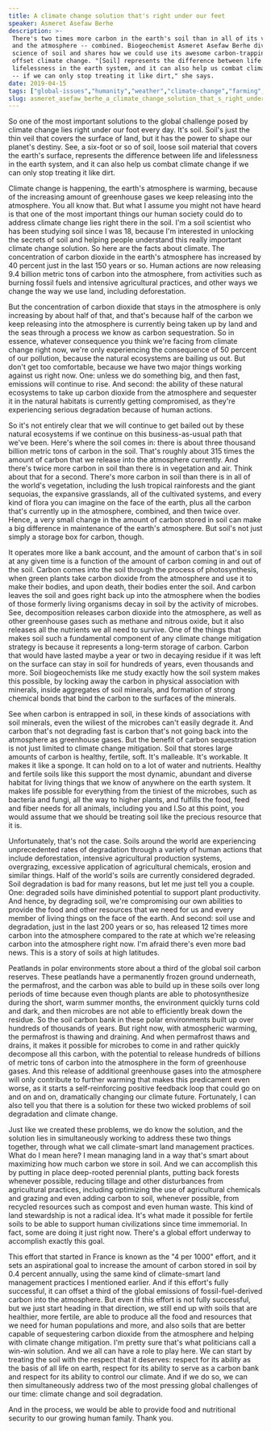 ```yaml
---
title: A climate change solution that's right under our feet
speaker: Asmeret Asefaw Berhe
description: >-
 There's two times more carbon in the earth's soil than in all of its vegetation
 and the atmosphere -- combined. Biogeochemist Asmeret Asefaw Berhe dives into the
 science of soil and shares how we could use its awesome carbon-trapping power to
 offset climate change. "[Soil] represents the difference between life and
 lifelessness in the earth system, and it can also help us combat climate change
 -- if we can only stop treating it like dirt," she says.
date: 2019-04-15
tags: ["global-issues","humanity","weather","climate-change","farming","agriculture","future","big-problems","science","innovation","sustainability"]
slug: asmeret_asefaw_berhe_a_climate_change_solution_that_s_right_under_our_feet
---
```


So one of the most important solutions to the global challenge posed by climate change
lies right under our foot every day. It's soil. Soil's just the thin veil that covers the
surface of land, but it has the power to shape our planet's destiny. See, a six-foot or so
of soil, loose soil material that covers the earth's surface, represents the difference
between life and lifelessness in the earth system, and it can also help us combat climate
change if we can only stop treating it like dirt.

Climate change is happening, the earth's atmosphere is warming, because of the increasing
amount of greenhouse gases we keep releasing into the atmosphere. You all know that. But
what I assume you might not have heard is that one of the most important things our human
society could do to address climate change lies right there in the soil. I'm a soil
scientist who has been studying soil since I was 18, because I'm interested in unlocking
the secrets of soil and helping people understand this really important climate change
solution. So here are the facts about climate. The concentration of carbon dioxide in the
earth's atmosphere has increased by 40 percent just in the last 150 years or so. Human
actions are now releasing 9.4 billion metric tons of carbon into the atmosphere, from
activities such as burning fossil fuels and intensive agricultural practices, and other
ways we change the way we use land, including deforestation.

But the concentration of carbon dioxide that stays in the atmosphere is only increasing by
about half of that, and that's because half of the carbon we keep releasing into the
atmosphere is currently being taken up by land and the seas through a process we know as
carbon sequestration. So in essence, whatever consequence you think we're facing from
climate change right now, we're only experiencing the consequence of 50 percent of our
pollution, because the natural ecosystems are bailing us out. But don't get too
comfortable, because we have two major things working against us right now. One: unless we
do something big, and then fast, emissions will continue to rise. And second: the ability
of these natural ecosystems to take up carbon dioxide from the atmosphere and sequester it
in the natural habitats is currently getting compromised, as they're experiencing serious
degradation because of human actions.

So it's not entirely clear that we will continue to get bailed out by these natural
ecosystems if we continue on this business-as-usual path that we've been. Here's where the
soil comes in: there is about three thousand billion metric tons of carbon in the soil.
That's roughly about 315 times the amount of carbon that we release into the atmosphere
currently. And there's twice more carbon in soil than there is in vegetation and air.
Think about that for a second. There's more carbon in soil than there is in all of the
world's vegetation, including the lush tropical rainforests and the giant sequoias, the
expansive grasslands, all of the cultivated systems, and every kind of flora you can
imagine on the face of the earth, plus all the carbon that's currently up in the
atmosphere, combined, and then twice over. Hence, a very small change in the amount of
carbon stored in soil can make a big difference in maintenance of the earth's
atmosphere. But soil's not just simply a storage box for carbon, though.

It operates more like a bank account, and the amount of carbon that's in soil at any given
time is a function of the amount of carbon coming in and out of the soil. Carbon comes
into the soil through the process of photosynthesis, when green plants take carbon dioxide
from the atmosphere and use it to make their bodies, and upon death, their bodies enter
the soil. And carbon leaves the soil and goes right back up into the atmosphere when the
bodies of those formerly living organisms decay in soil by the activity of microbes. See,
decomposition releases carbon dioxide into the atmosphere, as well as other greenhouse
gases such as methane and nitrous oxide, but it also releases all the nutrients we all
need to survive. One of the things that makes soil such a fundamental component of any
climate change mitigation strategy is because it represents a long-term storage of carbon.
Carbon that would have lasted maybe a year or two in decaying residue if it was left on
the surface can stay in soil for hundreds of years, even thousands and more. Soil
biogeochemists like me study exactly how the soil system makes this possible, by locking
away the carbon in physical association with minerals, inside aggregates of soil minerals,
and formation of strong chemical bonds that bind the carbon to the surfaces of the
minerals.

See when carbon is entrapped in soil, in these kinds of associations with soil minerals,
even the wiliest of the microbes can't easily degrade it. And carbon that's not degrading
fast is carbon that's not going back into the atmosphere as greenhouse gases. But the
benefit of carbon sequestration is not just limited to climate change mitigation. Soil
that stores large amounts of carbon is healthy, fertile, soft. It's malleable. It's
workable. It makes it like a sponge. It can hold on to a lot of water and nutrients.
Healthy and fertile soils like this support the most dynamic, abundant and diverse habitat
for living things that we know of anywhere on the earth system. It makes life possible for
everything from the tiniest of the microbes, such as bacteria and fungi, all the way to
higher plants, and fulfills the food, feed and fiber needs for all animals, including you
and I.So at this point, you would assume that we should be treating soil like the precious
resource that it is.

Unfortunately, that's not the case. Soils around the world are experiencing unprecedented
rates of degradation through a variety of human actions that include deforestation,
intensive agricultural production systems, overgrazing, excessive application of
agricultural chemicals, erosion and similar things. Half of the world's soils are
currently considered degraded. Soil degradation is bad for many reasons, but let me just
tell you a couple. One: degraded soils have diminished potential to support plant
productivity. And hence, by degrading soil, we're compromising our own abilities to
provide the food and other resources that we need for us and every member of living things
on the face of the earth. And second: soil use and degradation, just in the last 200 years
or so, has released 12 times more carbon into the atmosphere compared to the rate at which
we're releasing carbon into the atmosphere right now. I'm afraid there's even more bad
news. This is a story of soils at high latitudes.

Peatlands in polar environments store about a third of the global soil carbon reserves.
These peatlands have a permanently frozen ground underneath, the permafrost, and the
carbon was able to build up in these soils over long periods of time because even though
plants are able to photosynthesize during the short, warm summer months, the environment
quickly turns cold and dark, and then microbes are not able to efficiently break down the
residue. So the soil carbon bank in these polar environments built up over hundreds of
thousands of years. But right now, with atmospheric warming, the permafrost is thawing and
draining. And when permafrost thaws and drains, it makes it possible for microbes to come
in and rather quickly decompose all this carbon, with the potential to release hundreds of
billions of metric tons of carbon into the atmosphere in the form of greenhouse gases. And
this release of additional greenhouse gases into the atmosphere will only contribute to
further warming that makes this predicament even worse, as it starts a self-reinforcing
positive feedback loop that could go on and on and on, dramatically changing our climate
future. Fortunately, I can also tell you that there is a solution for these two wicked
problems of soil degradation and climate change.

Just like we created these problems, we do know the solution, and the solution lies in
simultaneously working to address these two things together, through what we call
climate-smart land management practices. What do I mean here? I mean managing land in a
way that's smart about maximizing how much carbon we store in soil. And we can accomplish
this by putting in place deep-rooted perennial plants, putting back forests whenever
possible, reducing tillage and other disturbances from agricultural practices, including
optimizing the use of agricultural chemicals and grazing and even adding carbon to soil,
whenever possible, from recycled resources such as compost and even human waste. This kind
of land stewardship is not a radical idea. It's what made it possible for fertile soils to
be able to support human civilizations since time immemorial. In fact, some are doing it
just right now. There's a global effort underway to accomplish exactly this
goal.

This effort that started in France is known as the "4 per 1000" effort, and it sets an
aspirational goal to increase the amount of carbon stored in soil by 0.4 percent annually,
using the same kind of climate-smart land management practices I mentioned earlier. And if
this effort's fully successful, it can offset a third of the global emissions of
fossil-fuel-derived carbon into the atmosphere. But even if this effort is not fully
successful, but we just start heading in that direction, we still end up with soils that
are healthier, more fertile, are able to produce all the food and resources that we need
for human populations and more, and also soils that are better capable of sequestering
carbon dioxide from the atmosphere and helping with climate change mitigation. I'm pretty
sure that's what politicians call a win-win solution. And we all can have a role to play
here. We can start by treating the soil with the respect that it deserves: respect for its
ability as the basis of all life on earth, respect for its ability to serve as a carbon
bank and respect for its ability to control our climate. And if we do so, we can then
simultaneously address two of the most pressing global challenges of our time: climate
change and soil degradation.

And in the process, we would be able to provide food and nutritional security to our
growing human family. Thank you.

<!--
ad_duration=3.33
comment_count=39
event="TED2019"
external_start_time=0
has_talk_citation=1
intro_duration=11.82
is_subtitle_required="False"
is_talk_featured="True"
language="en"
language_swap="False"
native_language="en"
number_of_related_talks=6
number_of_speakers=1
number_of_subtitled_videos=20
number_of_tags=11
number_of_talk_download_languages=20
number_of_talk_more_resources=1
number_of_talk_recommendations=1
number_of_talks_take_actions=2
post_ad_duration=0.83
published_timestamp="2019-09-03 14:51:55"
recording_date="2019-04-15"
speaker_description="Soil scientist"
speaker_is_published=1
speaker_name="Asmeret Asefaw Berhe"
talk_name="A climate change solution that's right under our feet"
talk_recommendations_blurb="More resources curated by Asmeret Asefaw Berhe"
talks_tags=["global-issues","humanity","weather","climate-change","farming","agriculture","future","big-problems","science","innovation","sustainability"]
url_audio="https://download.ted.com/talks/AsmeretAsefawBerhe_2019.mp3?apikey=acme-roadrunner"
url_photo_speaker="https://pe.tedcdn.com/images/ted/a8fbcfdb2a28f0d71cb8ef8d3f7984817810caa3_254x191.jpg"
url_photo_talk="https://s3.amazonaws.com/talkstar-photos/uploads/88c6f8f5-6266-4679-8dc8-761150bb8ef4/AsmeretAsefawBerhe_2019-embed.jpg"
url_webpage="https://www.ted.com/talks/asmeret_asefaw_berhe_a_climate_change_solution_that_s_right_under_our_feet"
video_type_name="TED Stage Talk"
-->